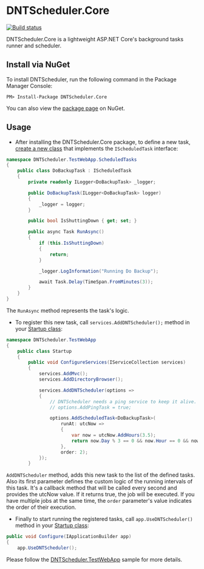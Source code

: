 DNTScheduler.Core
=======
[![Build status](https://ci.appveyor.com/api/projects/status/x1r05odufaqgb1uq?svg=true)](https://ci.appveyor.com/project/VahidN/dntscheduler-core)

DNTScheduler.Core is a lightweight ASP.NET Core's background tasks runner and scheduler.

Install via NuGet
-----------------
To install DNTScheduler, run the following command in the Package Manager Console:

```
PM> Install-Package DNTScheduler.Core
```

You can also view the [package page](http://www.nuget.org/packages/DNTScheduler.Core/) on NuGet.

## Usage
* After installing the DNTScheduler.Core package, to define a new task, [create a new class](/src/DNTScheduler.TestWebApp/ScheduledTasks/) that implements the `IScheduledTask` interface:
```csharp
namespace DNTScheduler.TestWebApp.ScheduledTasks
{
    public class DoBackupTask : IScheduledTask
    {
        private readonly ILogger<DoBackupTask> _logger;

        public DoBackupTask(ILogger<DoBackupTask> logger)
        {
            _logger = logger;
        }

        public bool IsShuttingDown { get; set; }

        public async Task RunAsync()
        {
            if (this.IsShuttingDown)
            {
                return;
            }

            _logger.LogInformation("Running Do Backup");

            await Task.Delay(TimeSpan.FromMinutes(3));
        }
    }
}
```
The `RunAsync` method represents the task's logic.

* To register this new task, call `services.AddDNTScheduler();` method in your [Startup class](/src/DNTScheduler.TestWebApp/Startup.cs):
```csharp
namespace DNTScheduler.TestWebApp
{
    public class Startup
    {
        public void ConfigureServices(IServiceCollection services)
        {
            services.AddMvc();
            services.AddDirectoryBrowser();

            services.AddDNTScheduler(options =>
            {
                // DNTScheduler needs a ping service to keep it alive. Set it to false if you don't need it.
                // options.AddPingTask = true;

                options.AddScheduledTask<DoBackupTask>(
                    runAt: utcNow =>
                    {
                        var now = utcNow.AddHours(3.5);
                        return now.Day % 3 == 0 && now.Hour == 0 && now.Minute == 1 && now.Second == 1;
                    },
                    order: 2);
            });
        }
```
`AddDNTScheduler` method, adds this new task to the list of the defined tasks. Also its first parameter defines the custom logic of the running intervals of this task. It's a callback method that will be called every second and provides the utcNow value. If it returns true, the job will be executed.
If you have multiple jobs at the same time, the `order` parameter's value indicates the order of their execution.

* Finally to start running the registered tasks, call `app.UseDNTScheduler()` method in your [Startup class](/src/DNTScheduler.TestWebApp/Startup.cs):
```csharp
public void Configure(IApplicationBuilder app)
{
    app.UseDNTScheduler();
```


Please follow the [DNTScheduler.TestWebApp](/src/DNTScheduler.TestWebApp) sample for more details.
